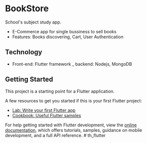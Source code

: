 # BookStore
School's subject study app.
- E-Commerce app for single bussiness to sell books
- Features: Books discovering, Cart, User Authentication


## Technology
- Front-end: Flutter framework
_ backend: Nodejs, MongoDB

## Getting Started

This project is a starting point for a Flutter application.

A few resources to get you started if this is your first Flutter project:

- [Lab: Write your first Flutter app](https://docs.flutter.dev/get-started/codelab)
- [Cookbook: Useful Flutter samples](https://docs.flutter.dev/cookbook)

For help getting started with Flutter development, view the
[online documentation](https://docs.flutter.dev/), which offers tutorials,
samples, guidance on mobile development, and a full API reference.
#   t h _ f l u t t e r 
 
 
